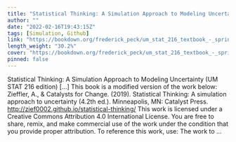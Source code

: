 ```yaml
---
title: "Statistical Thinking: A Simulation Approach to Modeling Uncertainty (UM STAT 216 edition)"
author: ""
date: "2022-02-16T19:43:15Z"
tags: [Simulation, Github]
link: "https://bookdown.org/frederick_peck/um_stat_216_textbook_-_spring_2022/"
length_weight: "30.2%"
cover: "https://bookdown.org/frederick_peck/um_stat_216_textbook_-_spring_2022/img/catalst-textbook-cover-v4.png"
pinned: false
---
```


Statistical Thinking: A Simulation Approach to Modeling Uncertainty (UM STAT 216 edition) [...] This book is a modified version of the work below: Zieffler, A., & Catalysts for Change. (2019). Statistical Thinking: A simulation approach to uncertainty (4.2th ed.). Minneapolis, MN: Catalyst Press. http://zief0002.github.io/statistical-thinking/ This work is licensed under a Creative Commons Attribution 4.0 International License. You are free to share, remix, and make commercial use of the work under the condition that you provide proper attribution. To reference this work, use: The work to ...
